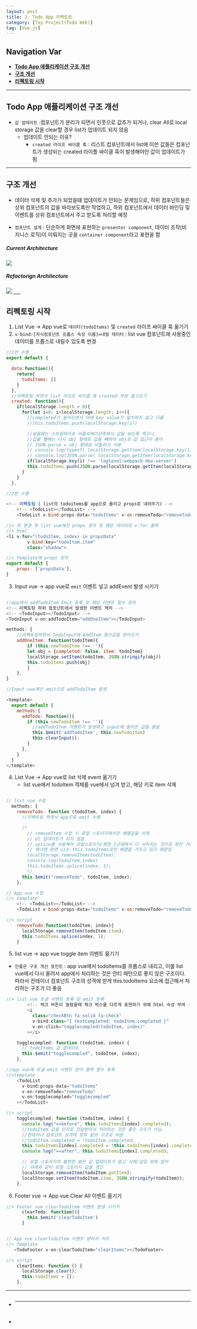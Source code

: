 ```yaml
---
layout: post
title: 3. Todo App 리펙토링
category: [Toy Project(Todo Web)]
tag: [Vue.js]
---
```


## Navigation Var

- **[Todo App 애플리케이션 구조 개선](#todo-app-애플리케이션-구조-개선)**
- **[구조 개선](#구조-개선)**
- **[리펙토링 시작](#리펙토링-시작)**

---

## Todo App 애플리케이션 구조 개선

- `값 업데이트` :컴포넌트가 분리가 되면서 인풋으로 값추가 되거나, clear All로 local storage 값을 clear할 경우 list가 업데이트 되지 않음
  - 업데이트 안되는 이유?
    - `created 라이프 싸이클 훅` : 리스트 컴포넌트에서 list에 이쓴 값들은 컴포넌트가 생성되는 created 라이플 싸이클 훅이 발생해야만 값이 업데이트가 됨

---

## 구조 개선

- 데이터 삭제 및 추가가 되었을떄 업데이트가 안되는 문제임으로, 하위 컴포넌트들은 상위 컴포넌트의 값을 바라보도록만 작업하고, 하위 컴포넌트에서 데이터 바인딩 및 이벤트를 상위 컴포넌트에서 주고 받도록 처리할 예정

* `컴포넌트 설계` : 단순하게 화면에 표현하는 `presentor component`, 데이터 조작(비지니스 로직)이 이뤄지는 곳을 `container component`라고 표현을 함

##### Current Architecture

<img src="/public/img/VueProject/1.cur_figure.png">

##### Refactorign Architecture

<img src="/public/img/VueProject/2.refactor_figure.png"> 
___

## 리펙토링 시작

1. List Vue -> App vue로 `데이터(todoItems)` 및 `created` 라이프 싸이클 훅 옮기기
2. `v-bind:[자식컴포넌트 프롭스 속성 이름]=내릴 데이터` : list vue 컴포넌트에 사용중인 데이터를 프롭스로 내릴수 있도록 변경

```javascript
//1번 수행
export default {

  data:function(){
    return{
      todoItems: []
    }
  },
  //리펙토링 하면서 list 라이프 싸이클 훅 created 부분 들고오기
  created: function(){
    if(localStorage.length > 0){
      for(let i=0; i<localStorage.length; i++){
        //completed가 들어오면서 아래 key value가 일치하지 않고 다름
        //this.todoItems.push(localStorage.key(i))

        //넣을때는 스트링파이로 어플리케이션측에서 값을 보도록 찍으나,
        //값을 뺼때는 다시 obj 형태로 값을 뺴와야 obj로 값 접근이 용이
        // JSON.parse = obj 형태로 되돌려서 사용
        // console.log(typeof( localStorage.getItem(localStorage.key(i))))
        // console.log(JSON.parse( localStorage.getItem(localStorage.key(i))))
        if(localStorage.key(i) !== 'loglevel:webpack-dev-server')
        this.todoItems.push(JSON.parse(localStorage.getItem(localStorage.key(i))))
      }
    }
  },

//2번 수행

<!-- 리펙토링 ( list의 todoitems를 app으로 올리고 props로 내려주기) -->
    <!-- <TodoList></TodoList> -->
    <TodoList v-bind:props-data="todoItems" v-on:removeTodo="removeTodo"></TodoList>

//+ 위 변경 후 list vue에선 props 정의 및 해당 데이터로 v-for 출력
//> html
<li v-for="(todoItem, index) in propsData"
        v-bind:key="todoItem.item"
        class="shadow">

//> template에 props 정의
export default {
    props: ['propsData'],
}

```

3. Input vue -> app vue로 `emit` 이벤트 넣고 addEvent 발생 시키기

```javascript

//app에서 addTodoItem Emit 등록 및 해당 이벤트 함수 정의
<!-- 리펙토링 하위 컴포넌트에서 발생한 이벤트 캐치 -->
<!-- <TodoInput></TodoInput> -->
<TodoInput v-on:addTodoItem="addOneItem"></TodoInput>

methods: {
    //리펙토링하면서 TodoInput에 AddItem 함수값을 받아오기
    addOneItem: function(todoItem){
        if (this.newTodoItem !== ''){
        let obj = {completed: false, item: todoItem}
        localStorage.setItem(todoItem, JSON.stringify(obj))
        this.todoItems.push(obj)
        }
    },
}

//Input vue에선 emit으로 addTodoItem 발생

<template>
  export default {
    methods:{
      addTodo: function(){
        if (this.newTodoItem !== ''){
          //addTodoItem 이벤트가 발생하고 input에 들어온 값을 올림
          this.$emit('addTodoItem', this.newTodoItem)
          this.clearInput();
        }
      },
    }
  }
</template>

```

4. List Vue -> App vue로 list 삭제 event 옮기기
   - list vue에서 todoItem 객체를 vue에서 넘겨 받고, 해당 키로 item 삭제

```javascript

// list vue 수정
  methods: {
    removeTodo: function (todoItem, index) {
      //리펙토링 하면서 App으로 emit 수행

      /*
        // removeItem 수정 시 로컬 스토리지에서만 배열값을 삭제
        // UI 업데이트가 되지 않음
        // splice를 사용해야 로컬스토리지/화면 2군데에서 다 사라지는 것으로 확인 가능
        // 왜냐면 화면 ui는 this.todoItems로만 배열을 가지고 있기 때문임
        localStorage.removeItem(todoItem);
        console.log(todoItem,index)
        this.todoItems.splice(index, 1);
        */
      this.$emit("removeTodo", todoItem, index);
    },

// App vue 수정
//> template
    <!-- <TodoList></TodoList> -->
    <TodoList v-bind:props-data="todoItems" v-on:removeTodo="removeTodo"></TodoList>

//> script
    removeTodo:function(todoItem, index){
      localStorage.removeItem(todoItem.item);
      this.todoItems.splice(index, 1);
    }

```

5. list vue -> app vue toggle item 이벤트 옮기기

- `안좋은 구조 개선 포인트` : app vue에서 todoItems를 프롭스로 내리고, 이를 list vue에서 다시 올려서 app에서 처리하는 것은 안티 패턴으로 좋지 않은 구조이다. 따라서 컨테이너 컴포넌트 구조의 성격에 받게 this.todoItems 요소에 접근해서 처리하는 구조가 더 좋음

```javascript
//> list vue 토글 이벤트 등록 및 emit 등록
        <!-- 체크 버튼이 눌렸을때 체크 박스를 다르게 표현하기 위해 html 속성 부여 -->
        <i
          class="checkBtn fa-solid fa-check"
          v-bind:class="{ textCompleted: todoItem.completed }"
          v-on:click="togglecompled(todoItem, index)"
        ></i>

    togglecompled: function (todoItem, index) {
      // todoItems 값 업데이트
      this.$emit("togglecompled", todoItem, index);
    },

//app vue에 토글 emit 이벤트 받아 콜백 함수 등록
//>template
    <TodoList
      v-bind:props-data="todoItems"
      v-on:removeTodo="removeTodo"
      v-on:togglecompled="togglecompled"
    ></TodoList>

//> script
    togglecompled: function (todoItem, index) {
      console.log("==before", this.todoItems[index].completed);
      //todoItem 값을 인자로 전달받아서 처리하는 것은 좋은 구조가 아님.
      //컨테이너 컴포넌트 성격에 맞춰 밑의 구조로 바꿈
      //todoItem.completed = !todoItem.completed;
      this.todoItems[index].completed = !this.todoItems[index].completed;
      console.log("==after", this.todoItems[index].completed);

      // 로컬 스토리지의 불편한 범은 값 업데이트가 없고 삭제/삽입 밖에 없어
      // 아래와 같이 로컬 스토리지 값을 갱신
      localStorage.removeItem(todoItem.getItem);
      localStorage.setItem(todoItem.item, JSON.stringify(todoItem));
    },

```

6. Footer vue -> App vue Clear All 이벤트 옮기기

```javascript
//> Footer vue clearTodoItem 이벤트 발생 시키키
      clearTodo: function(){
        this.$emit('clearTodoItem')
      }


// App vue clearTodoItem 이벤트 받아서 처리
//> template
   <TodoFooter v-on:clearTodoItem="clearItems"></TodoFooter>

//> script
    clearItems: function () {
      localStorage.clear();
      this.todoItems = [];
    },

```

---

##

- ***

##

-
